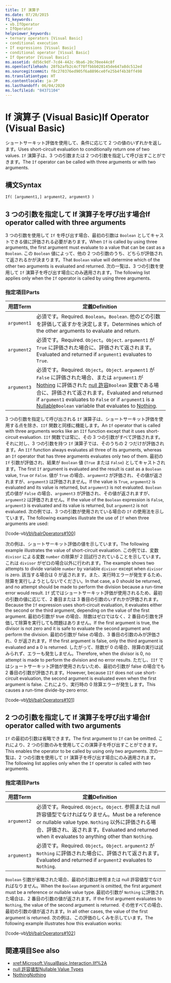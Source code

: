 ```yaml
---
title: If 演算子
ms.date: 07/20/2015
f1_keywords:
- vb.IfOperator
- IfOperator
helpviewer_keywords:
- ternary operators [Visual Basic]
- conditional execution
- If expressions [Visual Basic]
- conditional operator [Visual Basic]
- If Operator [Visual Basic]
ms.assetid: dd56c9df-7cd4-442c-9ba6-20c70ee44c8f
ms.openlocfilehash: 28fb2afb2c4cf78ffbbb028145de647a8dc512ed
ms.sourcegitcommit: f8c270376ed905f6a8896ce0fe25b4f4b38ff498
ms.translationtype: HT
ms.contentlocale: ja-JP
ms.lasthandoff: 06/04/2020
ms.locfileid: "84371104"
---
```

# <a name="if-operator-visual-basic"></a><span data-ttu-id="e452b-102">If 演算子 (Visual Basic)</span><span class="sxs-lookup"><span data-stu-id="e452b-102">If Operator (Visual Basic)</span></span>

<span data-ttu-id="e452b-103">ショートサーキット評価を使用して、条件に応じて 2 つの値のいずれかを返します。</span><span class="sxs-lookup"><span data-stu-id="e452b-103">Uses short-circuit evaluation to conditionally return one of two values.</span></span> <span data-ttu-id="e452b-104">`If` 演算子は、3 つの引数または 2 つの引数を指定して呼び出すことができます。</span><span class="sxs-lookup"><span data-stu-id="e452b-104">The `If` operator can be called with three arguments or with two arguments.</span></span>

## <a name="syntax"></a><span data-ttu-id="e452b-105">構文</span><span class="sxs-lookup"><span data-stu-id="e452b-105">Syntax</span></span>

```vb
If( [argument1,] argument2, argument3 )
```

## <a name="if-operator-called-with-three-arguments"></a><span data-ttu-id="e452b-106">3 つの引数を指定して If 演算子を呼び出す場合</span><span class="sxs-lookup"><span data-stu-id="e452b-106">If operator called with three arguments</span></span>

<span data-ttu-id="e452b-107">3 つの引数を使用して `If` を呼び出す場合、最初の引数は `Boolean` としてキャストできる値に評価される必要があります。</span><span class="sxs-lookup"><span data-stu-id="e452b-107">When `If` is called by using three arguments, the first argument must evaluate to a value that can be cast as a `Boolean`.</span></span> <span data-ttu-id="e452b-108">この `Boolean` 値によって、他の 2 つの引数のうち、どちらが評価されて返されるかが決まります。</span><span class="sxs-lookup"><span data-stu-id="e452b-108">That `Boolean` value will determine which of the other two arguments is evaluated and returned.</span></span> <span data-ttu-id="e452b-109">次の一覧は、3 つの引数を使用して `If` 演算子を呼び出す場合にのみ適用されます。</span><span class="sxs-lookup"><span data-stu-id="e452b-109">The following list applies only when the `If` operator is called by using three arguments.</span></span>

### <a name="parts"></a><span data-ttu-id="e452b-110">指定項目</span><span class="sxs-lookup"><span data-stu-id="e452b-110">Parts</span></span>

|<span data-ttu-id="e452b-111">用語</span><span class="sxs-lookup"><span data-stu-id="e452b-111">Term</span></span>|<span data-ttu-id="e452b-112">定義</span><span class="sxs-lookup"><span data-stu-id="e452b-112">Definition</span></span>|
|---|---|
|`argument1`|<span data-ttu-id="e452b-113">必須です。</span><span class="sxs-lookup"><span data-stu-id="e452b-113">Required.</span></span> <span data-ttu-id="e452b-114">`Boolean`。</span><span class="sxs-lookup"><span data-stu-id="e452b-114">`Boolean`.</span></span> <span data-ttu-id="e452b-115">他のどの引数を評価して返すかを決定します。</span><span class="sxs-lookup"><span data-stu-id="e452b-115">Determines which of the other arguments to evaluate and return.</span></span>|
|`argument2`|<span data-ttu-id="e452b-116">必須です。</span><span class="sxs-lookup"><span data-stu-id="e452b-116">Required.</span></span> <span data-ttu-id="e452b-117">`Object`。</span><span class="sxs-lookup"><span data-stu-id="e452b-117">`Object`.</span></span> <span data-ttu-id="e452b-118">`argument1` が `True` に評価された場合に、評価されて返されます。</span><span class="sxs-lookup"><span data-stu-id="e452b-118">Evaluated and returned if `argument1` evaluates to `True`.</span></span>|
|`argument3`|<span data-ttu-id="e452b-119">必須です。</span><span class="sxs-lookup"><span data-stu-id="e452b-119">Required.</span></span> <span data-ttu-id="e452b-120">`Object`。</span><span class="sxs-lookup"><span data-stu-id="e452b-120">`Object`.</span></span> <span data-ttu-id="e452b-121">`argument1` が `False` に評価された場合、または `argument1` が [Nothing](../nothing.md) に評価された [null 許容](../../programming-guide/language-features/data-types/nullable-value-types.md)`Boolean` 変数である場合に、評価されて返されます。</span><span class="sxs-lookup"><span data-stu-id="e452b-121">Evaluated and returned if `argument1` evaluates to `False` or if `argument1` is a [Nullable](../../programming-guide/language-features/data-types/nullable-value-types.md)`Boolean` variable that evaluates to [Nothing](../nothing.md).</span></span>|

<span data-ttu-id="e452b-122">3 つの引数を指定して呼び出される `If` 演算子は、ショートサーキット評価を使用する点を除き、`IIf` 関数と同様に機能します。</span><span class="sxs-lookup"><span data-stu-id="e452b-122">An `If` operator that is called with three arguments works like an `IIf` function except that it uses short-circuit evaluation.</span></span> <span data-ttu-id="e452b-123">`IIf` 関数では常に、その 3 つの引数がすべて評価されます。それに対し、3 つの引数を持つ `If` 演算子では、そのうちの 2 つだけが評価されます。</span><span class="sxs-lookup"><span data-stu-id="e452b-123">An `IIf` function always evaluates all three of its arguments, whereas an `If` operator that has three arguments evaluates only two of them.</span></span> <span data-ttu-id="e452b-124">最初の `If` 引数が評価され、結果が `Boolean` 値 (`True` または `False`) としてキャストされます。</span><span class="sxs-lookup"><span data-stu-id="e452b-124">The first `If` argument is evaluated and the result is cast as a `Boolean` value, `True` or `False`.</span></span> <span data-ttu-id="e452b-125">値が `True` の場合、`argument2` が評価され、その値が返されますが、`argument3` は評価されません。</span><span class="sxs-lookup"><span data-stu-id="e452b-125">If the value is `True`, `argument2` is evaluated and its value is returned, but `argument3` is not evaluated.</span></span> <span data-ttu-id="e452b-126">`Boolean` 式の値が `False` の場合、`argument3` が評価され、その値が返されますが、`argument2` は評価されません。</span><span class="sxs-lookup"><span data-stu-id="e452b-126">If the value of the `Boolean` expression is `False`, `argument3` is evaluated and its value is returned, but `argument2` is not evaluated.</span></span> <span data-ttu-id="e452b-127">次の例では、3 つの引数が使用されている場合の `If` の使用法を示しています。</span><span class="sxs-lookup"><span data-stu-id="e452b-127">The following examples illustrate the use of `If` when three arguments are used:</span></span>

[!code-vb[VbVbalrOperators#100](~/samples/snippets/visualbasic/VS_Snippets_VBCSharp/VbVbalrOperators/VB/Class4.vb#100)]

<span data-ttu-id="e452b-128">次の例は、ショートサーキット評価の値を示しています。</span><span class="sxs-lookup"><span data-stu-id="e452b-128">The following example illustrates the value of short-circuit evaluation.</span></span> <span data-ttu-id="e452b-129">この例では、変数 `divisor` による変数 `number` の除算が 2 回試行されていることを示しています。これは `divisor` がゼロの場合以外に行われます。</span><span class="sxs-lookup"><span data-stu-id="e452b-129">The example shows two attempts to divide variable `number` by variable `divisor` except when `divisor` is zero.</span></span> <span data-ttu-id="e452b-130">該当する場合は 0 が返されます。また、実行時エラーが発生するため、除算を実行しようとしないでください。</span><span class="sxs-lookup"><span data-stu-id="e452b-130">In that case, a 0 should be returned, and no attempt should be made to perform the division because a run-time error would result.</span></span> <span data-ttu-id="e452b-131">`If` 式ではショートサーキット評価が使用されるため、最初の引数の値に応じて、2 番目または 3 番目の引数のいずれかが評価されます。</span><span class="sxs-lookup"><span data-stu-id="e452b-131">Because the `If` expression uses short-circuit evaluation, it evaluates either the second or the third argument, depending on the value of the first argument.</span></span> <span data-ttu-id="e452b-132">最初の引数が true の場合、除数はゼロではなく、2 番目の引数を評価して除算を実行しても問題はありません。</span><span class="sxs-lookup"><span data-stu-id="e452b-132">If the first argument is true, the divisor is not zero and it is safe to evaluate the second argument and perform the division.</span></span> <span data-ttu-id="e452b-133">最初の引数が false の場合、3 番目の引数のみが評価され、0 が返されます。</span><span class="sxs-lookup"><span data-stu-id="e452b-133">If the first argument is false, only the third argument is evaluated and a 0 is returned.</span></span> <span data-ttu-id="e452b-134">したがって、除数が 0 の場合、除算の実行は試みられず、エラーも発生しません。</span><span class="sxs-lookup"><span data-stu-id="e452b-134">Therefore, when the divisor is 0, no attempt is made to perform the division and no error results.</span></span> <span data-ttu-id="e452b-135">ただし、`IIf` ではショートサーキット評価が使用されないため、最初の引数が false の場合でも 2 番目の引数が評価されます。</span><span class="sxs-lookup"><span data-stu-id="e452b-135">However, because `IIf` does not use short-circuit evaluation, the second argument is evaluated even when the first argument is false.</span></span> <span data-ttu-id="e452b-136">これにより、実行時の 0 除算エラーが発生します。</span><span class="sxs-lookup"><span data-stu-id="e452b-136">This causes a run-time divide-by-zero error.</span></span>

[!code-vb[VbVbalrOperators#101](~/samples/snippets/visualbasic/VS_Snippets_VBCSharp/VbVbalrOperators/VB/Class4.vb#101)]

## <a name="if-operator-called-with-two-arguments"></a><span data-ttu-id="e452b-137">2 つの引数を指定して If 演算子を呼び出す場合</span><span class="sxs-lookup"><span data-stu-id="e452b-137">If operator called with two arguments</span></span>

<span data-ttu-id="e452b-138">`If` の最初の引数は省略できます。</span><span class="sxs-lookup"><span data-stu-id="e452b-138">The first argument to `If` can be omitted.</span></span> <span data-ttu-id="e452b-139">これにより、2 つの引数のみを使用してこの演算子を呼び出すことができます。</span><span class="sxs-lookup"><span data-stu-id="e452b-139">This enables the operator to be called by using only two arguments.</span></span> <span data-ttu-id="e452b-140">次の一覧は、2 つの引数を使用して `If` 演算子を呼び出す場合にのみ適用されます。</span><span class="sxs-lookup"><span data-stu-id="e452b-140">The following list applies only when the `If` operator is called with two arguments.</span></span>

### <a name="parts"></a><span data-ttu-id="e452b-141">指定項目</span><span class="sxs-lookup"><span data-stu-id="e452b-141">Parts</span></span>

|<span data-ttu-id="e452b-142">用語</span><span class="sxs-lookup"><span data-stu-id="e452b-142">Term</span></span>|<span data-ttu-id="e452b-143">定義</span><span class="sxs-lookup"><span data-stu-id="e452b-143">Definition</span></span>|
|---|---|
|`argument2`|<span data-ttu-id="e452b-144">必須です。</span><span class="sxs-lookup"><span data-stu-id="e452b-144">Required.</span></span> <span data-ttu-id="e452b-145">`Object`。</span><span class="sxs-lookup"><span data-stu-id="e452b-145">`Object`.</span></span> <span data-ttu-id="e452b-146">参照または null 許容値型でなければなりません。</span><span class="sxs-lookup"><span data-stu-id="e452b-146">Must be a reference or nullable value type.</span></span> <span data-ttu-id="e452b-147">`Nothing` 以外に評価される場合、評価され、返されます。</span><span class="sxs-lookup"><span data-stu-id="e452b-147">Evaluated and returned when it evaluates to anything other than `Nothing`.</span></span>|
|`argument3`|<span data-ttu-id="e452b-148">必須です。</span><span class="sxs-lookup"><span data-stu-id="e452b-148">Required.</span></span> <span data-ttu-id="e452b-149">`Object`。</span><span class="sxs-lookup"><span data-stu-id="e452b-149">`Object`.</span></span> <span data-ttu-id="e452b-150">`argument2` が `Nothing` に評価された場合に、評価されて返されます。</span><span class="sxs-lookup"><span data-stu-id="e452b-150">Evaluated and returned if `argument2` evaluates to `Nothing`.</span></span>|

<span data-ttu-id="e452b-151">`Boolean` 引数が省略された場合、最初の引数は参照または null 許容値型でなければなりません。</span><span class="sxs-lookup"><span data-stu-id="e452b-151">When the `Boolean` argument is omitted, the first argument must be a reference or nullable value type.</span></span> <span data-ttu-id="e452b-152">最初の引数が `Nothing` に評価された場合は、2 番目の引数の値が返されます。</span><span class="sxs-lookup"><span data-stu-id="e452b-152">If the first argument evaluates to `Nothing`, the value of the second argument is returned.</span></span> <span data-ttu-id="e452b-153">その他すべての場合、最初の引数の値が返されます。</span><span class="sxs-lookup"><span data-stu-id="e452b-153">In all other cases, the value of the first argument is returned.</span></span> <span data-ttu-id="e452b-154">次の例は、この評価のしくみを示しています。</span><span class="sxs-lookup"><span data-stu-id="e452b-154">The following example illustrates how this evaluation works:</span></span>

[!code-vb[VbVbalrOperators#102](~/samples/snippets/visualbasic/VS_Snippets_VBCSharp/VbVbalrOperators/VB/Class4.vb#102)]

## <a name="see-also"></a><span data-ttu-id="e452b-155">関連項目</span><span class="sxs-lookup"><span data-stu-id="e452b-155">See also</span></span>

- <xref:Microsoft.VisualBasic.Interaction.IIf%2A>
- [<span data-ttu-id="e452b-156">null 許容値型</span><span class="sxs-lookup"><span data-stu-id="e452b-156">Nullable Value Types</span></span>](../../programming-guide/language-features/data-types/nullable-value-types.md)
- [<span data-ttu-id="e452b-157">Nothing</span><span class="sxs-lookup"><span data-stu-id="e452b-157">Nothing</span></span>](../nothing.md)

